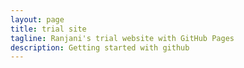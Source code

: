 ```yaml
---
layout: page
title: trial site
tagline: Ranjani's trial website with GitHub Pages
description: Getting started with github
---
```

